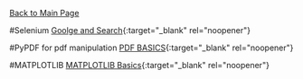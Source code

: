 [Back to Main Page](README.md)

#Selenium
[Goolge and Search](https://github.com/JamesBaierski/JB/blob/main/PYTHON%20IMPORTS/Selenium_Google_Search.pdf){:target="_blank" rel="noopener"}

#PyPDF for pdf manipulation
[PDF BASICS](https://github.com/JamesBaierski/JB/blob/main/PYTHON%20IMPORTS/PDFS%20in%20Python.pdf){:target="_blank" rel="noopener"}

#MATPLOTLIB
[MATPLOTLIB Basics](https://github.com/JamesBaierski/JB/blob/main/PYTHON%20IMPORTS/MATPLOTLIB_BASICS.pdf){:target="_blank" rel="noopener"}
